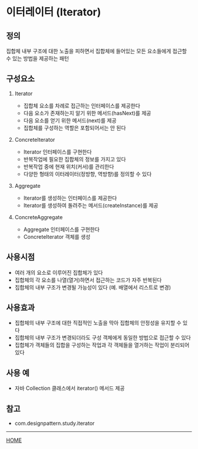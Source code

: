 # 이터레이터 (Iterator)

## 정의
집합체 내부 구조에 대한 노출을 피하면서 
집합체에 들어있는 모든 요소들에게 접근할 수 있는 방법을 제공하는 패턴

## 구성요소
1. Iterator
    - 집합체 요소를 차례로 접근하는 인터페이스를 제공한다
    - 다음 요소가 존재하는지 알기 위한 메서드(hasNext)를 제공
    - 다음 요소를 얻기 위한 메서드(next)를 제공
    - 집합체를 구성하는 역할은 포함되어서는 안 된다
    
1. ConcreteIterator
    - Iterator 인터페이스를 구현한다
    - 반복작업에 필요한 집합체의 정보를 가지고 있다
    - 반복작업 중에 현재 위치(커서)를 관리한다
    - 다양한 형태의 이터레이터(정방향, 역방향)를 정의할 수 있다
   
1. Aggregate
    - Iterator를 생성하는 인터페이스를 제공한다
    - Iterator를 생성하여 돌려주는 메서드(createInstance)를 제공

1. ConcreteAggregate
    - Aggregate 인터페이스를 구현한다
    - ConcreteIterator 객체를 생성

## 사용시점
- 여러 개의 요소로 이루어진 집합체가 있다
- 집합체의 각 요소를 나열(열거)하면서 접근하는 코드가 자주 반복된다
- 집합체의 내부 구조가 변경될 가능성이 있다 (예. 배열에서 리스트로 변경)

## 사용효과
- 집합체의 내부 구조에 대한 직접적인 노출을 막아 집합체의 안정성을 유지할 수 있다
- 집합체의 내부 구조가 변경되더라도 구성 객체에게 동일한 방법으로 접근할 수 있다
- 집합체가 객체들의 집합을 구성하는 작업과 각 객체들을 열거하는 작업이 분리되어 있다

## 사용 예
- 자바 Collection 클래스에서 iterator() 메서드 제공

## 참고
- com.designpattern.study.iterator

---
[HOME](../README.md)
